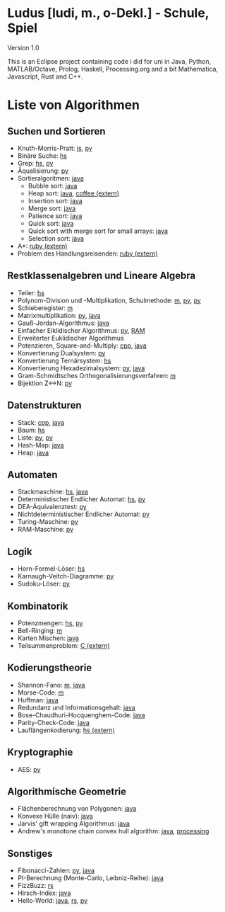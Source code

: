 Ludus [ludi, m., o-Dekl.] - Schule, Spiel
=========================================

Version 1.0

This is an Eclipse project containing code i did for uni in Java, Python, MATLAB/Octave, Prolog, Haskell, Processing.org and a bit Mathematica, Javascript, Rust and C++.


Liste von Algorithmen
=====================

Suchen und Sortieren
--------------------

* Knuth-Morris-Pratt: [js](unilectures.js/subsequencof.js), [py](unilectures.py/src/bxt/unilectures/theoinf/hausaufg07/aufg05.py)
* Binäre Suche: [hs](https://github.com/bxt/Ludus/tree/master/unilectures.hs/binarySearch)
* Grep: [hs](unilectures.hs/grep/grep.hs), [py](unilectures.py/src/bxt/unilectures/theoinf/hausaufg07/aufg05.py)
* Äqualisierung: [py](unilectures.py/src/bxt/unilectures/crypto/fun/puddle_of_mudd.py)
* Sortieralgoritmen: [java](https://github.com/bxt/Ludus/tree/master/unilectures/src/bxt/unilectures/algorithmenunddatenstrukturen/fun/sorting)
  * Bubble sort: [java](unilectures/src/bxt/unilectures/algorithmenunddatenstrukturen/fun/sorting/BubbleSort.java)
  * Heap sort: [java](unilectures/src/bxt/unilectures/algorithmenunddatenstrukturen/fun/sorting/HeapSort.java), [coffee (extern)](https://github.com/bxt/Rainbow-Sort/blob/master/main.coffee#L177)
  * Insertion sort: [java](unilectures/src/bxt/unilectures/algorithmenunddatenstrukturen/fun/sorting/InsertionSort.java)
  * Merge sort: [java](unilectures/src/bxt/unilectures/algorithmenunddatenstrukturen/fun/sorting/MergeSort.java)
  * Patience sort: [java](unilectures/src/bxt/unilectures/algorithmenunddatenstrukturen/fun/sorting/PatienceSort.java)
  * Quick sort: [java](unilectures/src/bxt/unilectures/algorithmenunddatenstrukturen/fun/sorting/QuickSort.java)
  * Quick sort with merge sort for small arrays: [java](unilectures/src/bxt/unilectures/algorithmenunddatenstrukturen/fun/sorting/CombinedQuickSort.java)
  * Selection sort: [java](unilectures/src/bxt/unilectures/algorithmenunddatenstrukturen/fun/sorting/SelectionSort.java)
* A*: [ruby (extern)](https://github.com/bxt/adventofcode/blob/master/2016/day11/a_star.rb)
* Problem des Handlungsreisenden: [ruby (extern)](https://github.com/bxt/adventofcode/blob/master/2015/day09/main.hs)

Restklassenalgebren und Lineare Algebra
---------------------------------------

* Teiler: [hs](unilectures.hs/divisors/divisors.hs)
* Polynom-Division und -Multiplikation, Schulmethode: [m](unilectures.m/infoue-4.m), [py](unilectures.py/src/bxt/unilectures/theoinf/hausaufg04/aufg03.py), [py](unilectures.py/src/bxt/unilectures/crypto/hausaufg02/f256.py)
* Schieberegister: [m](unilectures.m/infoue-3.m)
* Matrixmultiplikation: [py](unilectures.py/src/bxt/unilectures/crypto/hausaufg03/AES.py), [java](unilectures/src/bxt/unilectures/informationsuebertragung/fun/redundancy/MatrixZ2.java)
* Gauß-Jordan-Algorithmus: [java](unilectures/src/bxt/unilectures/informationsuebertragung/fun/redundancy/MatrixZ2.java)
* Einfacher Eiklidischer Algorithmus: [py](unilectures.py/src/bxt/unilectures/theoinf/hausaufg03/aufg02.py), [RAM](unilectures.py/src/bxt/unilectures/theoinf/hausaufg03/aufg02.ramprog)
* Erweiterter Euklidischer Algorithmus
* Potenzieren, Square-and-Multiply: [cpp](unilectures.cpp/sq-n-mult.cpp), [java](unilectures/src/bxt/unilectures/algorithmenunddatenstrukturen/fun/Powers.java)
* Konvertierung Dualsystem: [py](unilectures.py/src/bxt/unilectures/theoinf/hausaufg01/binary.py)
* Konvertierung Ternärsystem: [hs](unilectures.hs/triplets/triplets.hs)
* Konvertierung Hexadezimalsystem: [py](unilectures.py/src/bxt/unilectures/theoinf/fun/color.py), [java](unilectures/src/bxt/unilectures/informationsuebertragung/fun/entropy/Hyte.java)
* Gram-Schmidtsches Orthogonalisierungsverfahren: [m](unilectures.m/gramschmidt.m)
* Bijektion Z<->N: [py](unilectures.py/src/bxt/unilectures/theoinf/hausaufg03/aufg03ab.py)

Datenstrukturen
---------------

* Stack: [cpp](unilectures.cpp/stack.cpp), [java](unilectures/src/bxt/unilectures/algorithmenunddatenstrukturen/fun/PushAndPop.java)
* Baum: [hs](unilectures.hs/types/lyah-chpt14.hs)
* Liste: [py](unilectures.py/src/bxt/unilectures/theoinf/hausaufg02/aufg3.py), [py](unilectures.py/src/bxt/unilectures/theoinf/hausaufg02/aufg5_reviewed.py)
* Hash-Map: [java](https://github.com/bxt/Ludus/tree/master/unilectures/src/bxt/unilectures/algorithmenunddatenstrukturen/fun/hashing)
* Heap: [java](unilectures/src/bxt/unilectures/informationsuebertragung/fun/entropy/Heap.java)

Automaten
---------

* Stackmaschine: [hs](unilectures.hs/types/stacks.hs), [java](unilectures/src/bxt/unilectures/informationsuebertragung/fun/entropy/StateMachine.java)
* Deterministischer Endlicher Automat: [hs](unilectures.hs/stateMachine/stateMachine.hs), [py](unilectures.py/src/bxt/unilectures/theoinf/hausaufg06/aufg03b.py)
* DEA-Äquivalenztest: [py](unilectures.py/src/bxt/unilectures/theoinf/hausaufg09/aufg03b.py)
* Nichtdeterministischer Endlicher Automat: [py](unilectures.py/src/bxt/unilectures/theoinf/hausaufg08/aufg01c.py)
* Turing-Maschine: [py](unilectures.py/src/bxt/unilectures/theoinf/hausaufg04/aufg02.py)
* RAM-Maschine: [py](unilectures.py/src/bxt/unilectures/theoinf/hausaufg03/aufg04.py)

Logik
-----

* Horn-Formel-Löser: [hs](https://github.com/bxt/Ludus/tree/master/unilectures.hs/hornsolve)
* Karnaugh-Veitch-Diagramme: [py](unilectures.py/src/bxt/unilectures/theoinf/fun/karnaugh.py)
* Sudoku-Löser: [py](unilectures.py/src/bxt/unilectures/theoinf/fun/sudoku.py)

Kombinatorik
------------

* Potenzmengen: [hs](https://github.com/bxt/Ludus/tree/master/unilectures.hs/combinations), [py](unilectures.py/src/bxt/unilectures/crypto/hausaufg03/streets.py)
* Bell-Ringing: [m](https://github.com/bxt/Ludus/tree/master/unilectures.m/bells)
* Karten Mischen: [java](unilectures/src/bxt/unilectures/algorithmenunddatenstrukturen/fun/shuffle/Shuffle.java)
* Teilsummenproblem: [C (extern)](https://github.com/bxt/adventofcode/blob/master/2015/day17/main.c)

Kodierungstheorie
-----------------

* Shannon-Fano: [m](unilectures.m/infoue6.m), [java](unilectures/src/bxt/unilectures/informationsuebertragung/fun/entropy/ShannonFano.java)
* Morse-Code: [m](unilectures.m/morse/morse.m)
* Huffman: [java](unilectures/src/bxt/unilectures/informationsuebertragung/fun/entropy/Huffman.java)
* Redundanz und Informationsgehalt: [java](unilectures/src/bxt/unilectures/informationsuebertragung/fun/entropy/Counts.java)
* Bose-Chaudhuri-Hocquenghem-Code: [java](unilectures/src/bxt/unilectures/informationsuebertragung/fun/redundancy/Blockcode.java)
* Parity-Check-Code: [java](unilectures/src/bxt/unilectures/informationsuebertragung/fun/redundancy/Blockcode.java)
* Lauflängenkodierung: [hs (extern)](https://github.com/bxt/adventofcode/blob/master/2015/day10/main.hs)

Kryptographie
-------------

* AES: [py](unilectures.py/src/bxt/unilectures/crypto/hausaufg03/AES.py)

Algorithmische Geometrie
------------------------

* Flächenberechnung von Polygonen: [java](unilectures/src/bxt/unilectures/vorkurs/flaechenberechnung/Flaechenberechnung.java)
* Konvexe Hülle (naiv): [java](unilectures/src/bxt/unilectures/algogeo/fun/convexhull/FirstConvexHullBuilder.java)
* Jarvis' gift wrapping Algorithmus: [java](unilectures/src/bxt/unilectures/algogeo/fun/convexhull/GiftWrapppingConvexHullBuilder.java)
* Andrew's monotone chain convex hull algorithm: [java](unilectures/src/bxt/unilectures/algogeo/fun/convexhull/StableConvexHullBuilder.java), [processing](unilectures.processing/src/bxt/convexhull/processing/ConvexHullSketch.java)

Sonstiges
---------

* Fibonacci-Zahlen: [py](unilectures.py/src/bxt/unilectures/theoinf/fun/color.py), [java](unilectures/src/bxt/unilectures/vorkurs/fibonacci/RecursiveFibonacci.java)
* PI-Berechnung (Monte-Carlo, Leibniz-Reihe): [java](https://github.com/bxt/Ludus/tree/master/unilectures/src/bxt/unilectures/vorkurs/pi)
* FizzBuzz: [rs](unilectures.rs/fizzbuzz.rs)
* Hirsch-Index: [java](unilectures/src/bxt/unilectures/algorithmenunddatenstrukturen/fun/HirschIndex.java)
* Hello-World: [java](unilectures/src/bxt/unilectures/vorkurs/flaechenberechnung/Flaechenberechnung.java), [rs](unilectures.rs/hello.rs), [py](unilectures.py/src/bxt/unilectures/theoinf/fun/helloWorld.py)

